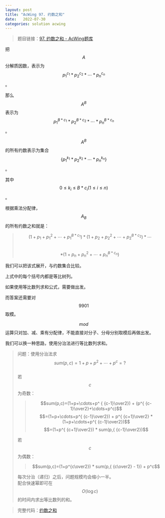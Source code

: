 ```yaml
---
layout: post
title: "AcWing 97. 约数之和"
date:   2022-07-30
categories: solution acwing
---
```


> 题目链接：<a href="https://www.acwing.com/problem/content/99/" target="_blank">97. 约数之和 - AcWing题库</a>

把 $$A$$ 分解质因数，表示为 $$p^{c_1}_1 * p^{c_2}_2 * \cdots * p^{c_n}_n$$。

那么 $$A^B$$ 表示为 $$p_1^{B*c_1} * p_2^{B*c_2} * \cdots * p_n^{B*c_n}$$。

$$A^B$$ 的所有约数表示为集合 $$\{p^{k_1}_1 * p^{k_2}_2 * \cdots * p^{k_n}_n\}$$。

其中 $$0 \le k_i \le B * c_i (1 \le i \le n)$$。

根据乘法分配律，$$A_B$$ 的所有约数之和就是：
> $$\! (1 + p_1 + p_1^2 + \cdots + p_1^{B*c_1}) * (1 + p_2 + p_2^2 + \cdots + p_2^{B*c_2}) * \cdots$$  
> $$* (1 + p_n + p_n^2 + \cdots + p_n^{B*c_n}) \!$$

我们可以把该式展开，与约数集合比较。

上式中的每个括号内都是等比树列。

如果使用等比数列求和公式，需要做出发。

而答案还需要对 $$9901$$ 取模。

$$mod$$ 运算只对加、减、乘有分配律，不能直接对分子、分母分别取模后再做出发。

我们可以换一种思路，使用分治法进行等比数列求和。

> 问题：使用分治法求 $$sum(p,c)=1+p+p^2+\cdots+p^c=?$$   
> 若 $$c$$ 为奇数：
> > $$sum(p,c)=(1+p+\cdots+p^ { {c-1}\over2}) + (p^{ {c-1}\over2}+\cdots+p^c)$$
> > $$=(1+p+\cdots+p^{ {c-1}\over2}) + p^{ {c+1}\over2} * (1+p+\cdots+p^{ {c-1}\over2})$$
> > $$=(1+p^{ {c+1}\over2}) * sum(p,{ {c-1}\over2})$$
> 
> 若 $$c$$ 为偶数：
> > $$sum(p,c)=(1+p^{c\over2}) * sum(p,{ {c\over2} - 1}) + p^c$$
>
> 每次分治（递归）之后，问题规模均会缩小一半。  
> 配合快速幂即可在 $$O(\log c)$$ 的时间内求出等比数列的和。

> 完整代码：<a href="https://gitee.com/lyccrius/oi/blob/master/www.acwing.com/problem/content/99/约数之和.cpp" target="_blank">约数之和</a>